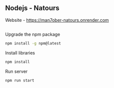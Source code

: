 ## Nodejs - Natours

Website - <link>https://man7ober-natours.onrender.com</link>

##

Upgrade the npm package

```bash
npm install -g npm@latest
```

Install libraries

```bash
npm install
```

Run server
```bash
npm run start
```
